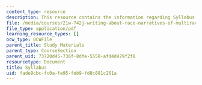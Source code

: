```yaml
---
content_type: resource
description: This resource contains the information regarding Syllabus.
file: /media/courses/21w-742j-writing-about-race-narratives-of-multiraciality-fall-2008/fade9cbcfc0afe95feb9fd8c881c261a_MIT21W_742JF08_syllabus.pdf
file_type: application/pdf
learning_resource_types: []
ocw_type: OCWFile
parent_title: Study Materials
parent_type: CourseSection
parent_uid: 73720d45-736f-8dfe-5558-afd4d479f2f8
resourcetype: Document
title: Syllabus
uid: fade9cbc-fc0a-fe95-feb9-fd8c881c261a
---
```

